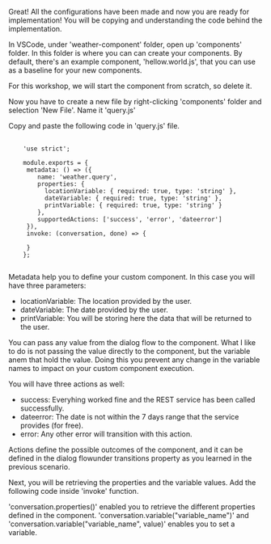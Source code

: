 Great! All the configurations have been made and now you are ready for implementation!
You will be copying and understanding the code behind the implementation.

In VSCode, under 'weather-component' folder, open up 'components' folder. In this folder is where you can can create your components.
By default, there's an example component, 'hellow.world.js', that you can use as a baseline for your new components.

For this workshop, we will start the component from scratch, so delete it.

Now you have to create a new file by right-clicking 'components' folder and selection 'New File'. Name it 'query.js'

Copy and paste the following code in 'query.js' file.
<pre>
    <code>
    'use strict';

    module.exports = {
     metadata: () => ({
        name: 'weather.query',
        properties: {
          locationVariable: { required: true, type: 'string' },
          dateVariable: { required: true, type: 'string' },
          printVariable: { required: true, type: 'string' }
        },
        supportedActions: ['success', 'error', 'dateerror']
     }),
     invoke: (conversation, done) => {

     }
    };
    </code>
</pre>
Metadata help you to define your custom component. In this case you will have three parameters:
  * locationVariable: The location provided by the user.
  * dateVariable: The date provided by the user.
  * printVariable: You will be storing here the data that will be returned to the user.

You can pass any value from the dialog flow to the component. What I like to do is not passing the value directly to the component, but the variable anem that hold the value. Doing this you prevent any change in the variable names to impact on your custom component execution.

You will have three actions as well:
  * success: Everyhing worked fine and the REST service has been called successfully.
  * dateerror: The date is not within the 7 days range that the service provides (for free).
  * error: Any other error will transition with this action.

Actions define the possible outcomes of the component, and it can be defined in the dialog flowunder transitions property as you learned in the previous scenario.

Next, you will be retrieving the properties and the variable values.
Add the following code inside 'invoke' function.

'conversation.properties()' enabled you to retrieve the different properties defined in the component.
'conversation.variable("variable_name")' and 'conversation.variable("variable_name", value)' enables you to set a variable.